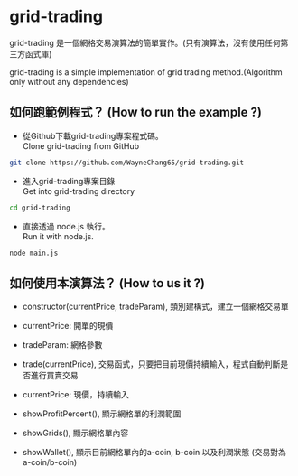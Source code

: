# grid-trading

grid-trading 是一個網格交易演算法的簡單實作。(只有演算法，沒有使用任何第三方函式庫)  

grid-trading is a simple implementation of grid trading method.(Algorithm only without any dependencies)  

## 如何跑範例程式？ (How to run the example ?)  

* 從Github下載grid-trading專案程式碼。  
Clone grid-trading from GitHub

```bash
git clone https://github.com/WayneChang65/grid-trading.git
```

* 進入grid-trading專案目錄  
Get into grid-trading directory

```bash
cd grid-trading
```

* 直接透過 node.js 執行。  
Run it with node.js.  

```bash
node main.js
```

## 如何使用本演算法？ (How to us it ?)  

* constructor(currentPrice, tradeParam), 類別建構式，建立一個網格交易單  
 * currentPrice: 開單的現價  
 * tradeParam: 網格參數  

* trade(currentPrice), 交易函式，只要把目前現價持續輸入，程式自動判斷是否進行買賣交易  
 * currentPrice: 現價，持續輸入  

* showProfitPercent(), 顯示網格單的利潤範圍  

* showGrids(), 顯示網格單內容  

* showWallet(), 顯示目前網格單內的a-coin, b-coin 以及利潤狀態 (交易對為 a-coin/b-coin)  